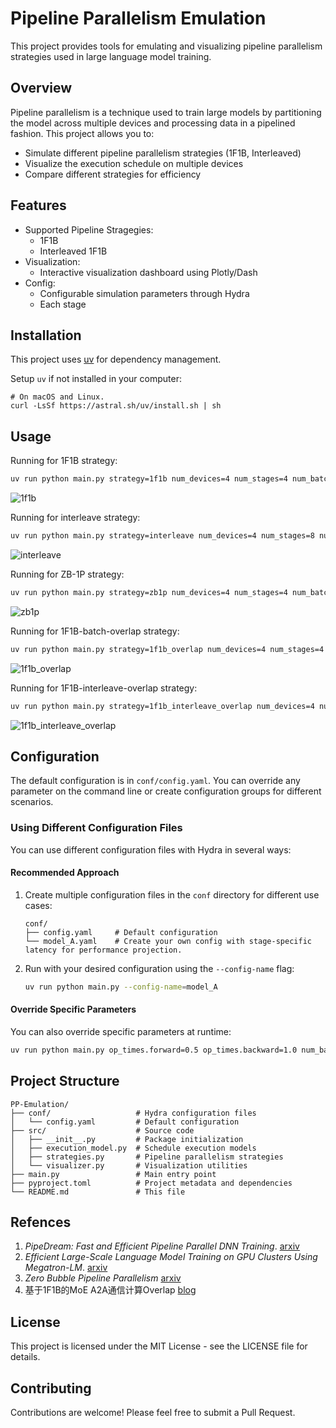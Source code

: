 # Pipeline Parallelism Emulation

This project provides tools for emulating and visualizing pipeline parallelism strategies used in large language model training.

## Overview

Pipeline parallelism is a technique used to train large models by partitioning the model across multiple devices and processing data in a pipelined fashion. This project allows you to:

- Simulate different pipeline parallelism strategies (1F1B, Interleaved)
- Visualize the execution schedule on multiple devices
- Compare different strategies for efficiency

## Features
- Supported Pipeline Stragegies:
    - 1F1B
    - Interleaved 1F1B
- Visualization:
    - Interactive visualization dashboard using Plotly/Dash
- Config:
    - Configurable simulation parameters through Hydra
    - Each stage

## Installation

This project uses [uv](https://github.com/astral-sh/uv) for dependency management.

Setup `uv` if not installed in your computer:
```
# On macOS and Linux.
curl -LsSf https://astral.sh/uv/install.sh | sh
```

## Usage

Running for 1F1B strategy:
```bash
uv run python main.py strategy=1f1b num_devices=4 num_stages=4 num_batches=8
```
![1f1b](assets/1f1b.png)

Running for interleave strategy:
```bash
uv run python main.py strategy=interleave num_devices=4 num_stages=8 num_batches=8
```
![interleave](assets/interleave_1f1b.png)

Running for ZB-1P strategy:
```bash
uv run python main.py strategy=zb1p num_devices=4 num_stages=4 num_batches=8
```
![zb1p](assets/zb1p.png)


Running for 1F1B-batch-overlap strategy:
```bash
uv run python main.py strategy=1f1b_overlap num_devices=4 num_stages=4 num_batches=8
```
![1f1b_overlap](assets/1f1b_overlap.png)

Running for 1F1B-interleave-overlap strategy:
```bash
uv run python main.py strategy=1f1b_interleave_overlap num_devices=4 num_stages=8 num_batches=8
```
![1f1b_interleave_overlap](assets/1f1b_interleave_overlap.png)

## Configuration

The default configuration is in `conf/config.yaml`. You can override any parameter on the command line or create configuration groups for different scenarios.

### Using Different Configuration Files

You can use different configuration files with Hydra in several ways:

#### Recommended Approach

1. Create multiple configuration files in the `conf` directory for different use cases:
   ```
   conf/
   ├── config.yaml     # Default configuration
   └── model_A.yaml    # Create your own config with stage-specific latency for performance projection.
   ```

2. Run with your desired configuration using the `--config-name` flag:
   ```bash
   uv run python main.py --config-name=model_A
   ```

#### Override Specific Parameters

You can also override specific parameters at runtime:
```bash
uv run python main.py op_times.forward=0.5 op_times.backward=1.0 num_batches=6
```

## Project Structure

```
PP-Emulation/
├── conf/                   # Hydra configuration files
│   └── config.yaml         # Default configuration
├── src/                    # Source code
│   ├── __init__.py         # Package initialization
│   ├── execution_model.py  # Schedule execution models
│   ├── strategies.py       # Pipeline parallelism strategies
│   └── visualizer.py       # Visualization utilities
├── main.py                 # Main entry point
├── pyproject.toml          # Project metadata and dependencies
└── README.md               # This file
```

## Refences
1. _PipeDream: Fast and Efficient Pipeline Parallel DNN Training_. [arxiv](https://arxiv.org/abs/1806.03377)
2. _Efficient Large-Scale Language Model Training on GPU Clusters Using Megatron-LM_. [arxiv](https://arxiv.org/abs/2104.04473)
3. _Zero Bubble Pipeline Parallelism_ [arxiv](https://arxiv.org/abs/2401.10241)
4. 基于1F1B的MoE A2A通信计算Overlap [blog](https://zhuanlan.zhihu.com/p/28463368206)

## License

This project is licensed under the MIT License - see the LICENSE file for details.

## Contributing

Contributions are welcome! Please feel free to submit a Pull Request. 